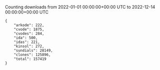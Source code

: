 
Counting downloads from 2022-01-01 00:00:00+00:00 UTC to 2022-12-14 00:00:00+00:00 UTC

```
{
    "arkode": 222,
    "cvode": 1875,
    "cvodes": 284,
    "ida": 500,
    "idas": 221,
    "kinsol": 272,
    "sundials": 28149,
    "clones": 125896,
    "total": 157419
}
```
